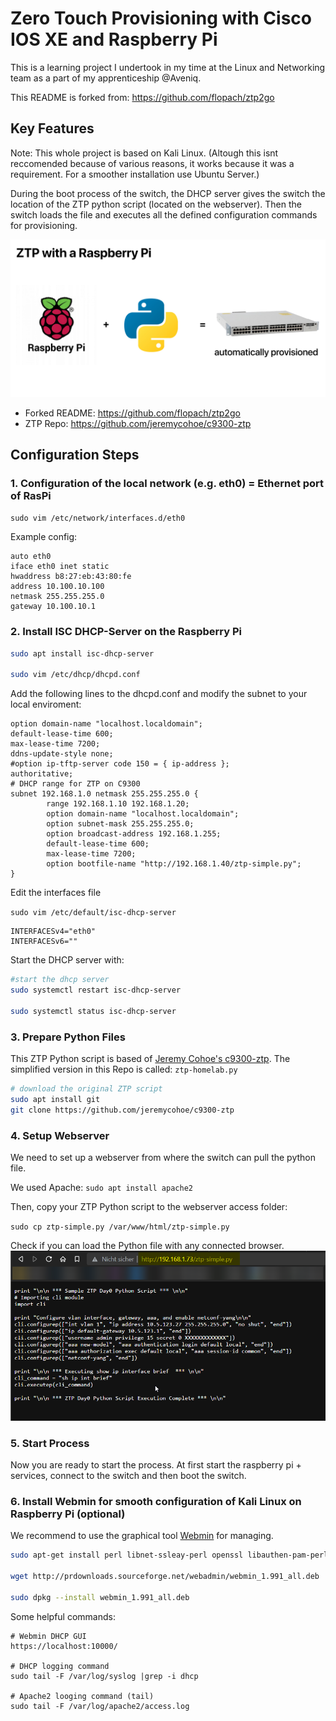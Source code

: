 # Zero Touch Provisioning with Cisco IOS XE and Raspberry Pi

This is a learning project I undertook in my time at the Linux and Networking team as a part of my apprenticeship @Aveniq.

This README is forked from: <https://github.com/flopach/ztp2go>

## Key Features

Note: This whole project is based on Kali Linux. (Altough this isnt reccomended because of various reasons, it works because it was a requirement. For a smoother installation use Ubuntu Server.)

During the boot process of the switch, the DHCP server gives the switch the location of the ZTP python script (located on the webserver). Then the switch loads the file and executes all the defined configuration commands for provisioning.

![](ztp.png)

* Forked README: <https://github.com/flopach/ztp2go>
* ZTP Repo: <https://github.com/jeremycohoe/c9300-ztp>

## Configuration Steps

### 1. Configuration of the local network (e.g. eth0) = Ethernet port of RasPi

`sudo vim /etc/network/interfaces.d/eth0`

Example config:

```
auto eth0
iface eth0 inet static
hwaddress b8:27:eb:43:80:fe
address 10.100.10.100
netmask 255.255.255.0
gateway 10.100.10.1
```

### 2. Install ISC DHCP-Server on the Raspberry Pi

```bash
sudo apt install isc-dhcp-server

sudo vim /etc/dhcp/dhcpd.conf
```

Add the following lines to the dhcpd.conf and modify the subnet to your local enviroment:

```
option domain-name "localhost.localdomain";
default-lease-time 600;
max-lease-time 7200;
ddns-update-style none;
#option ip-tftp-server code 150 = { ip-address };
authoritative;
# DHCP range for ZTP on C9300
subnet 192.168.1.0 netmask 255.255.255.0 {
        range 192.168.1.10 192.168.1.20;
        option domain-name "localhost.localdomain";
        option subnet-mask 255.255.255.0;
        option broadcast-address 192.168.1.255;
        default-lease-time 600;
        max-lease-time 7200;
        option bootfile-name "http://192.168.1.40/ztp-simple.py";
}
```

Edit the interfaces file

`sudo vim /etc/default/isc-dhcp-server`

```
INTERFACESv4="eth0"
INTERFACESv6=""
```

Start the DHCP server with:

```bash
#start the dhcp server
sudo systemctl restart isc-dhcp-server

sudo systemctl status isc-dhcp-server
```

### 3. Prepare Python Files

This ZTP Python script is based of [Jeremy Cohoe's c9300-ztp](https://github.com/jeremycohoe/c9300-ztp). The simplified version in this Repo is called: `ztp-homelab.py`

```bash
# download the original ZTP script
sudo apt install git
git clone https://github.com/jeremycohoe/c9300-ztp
```

### 4. Setup Webserver

We need to set up a webserver from where the switch can pull the python file.

We used Apache: `sudo apt install apache2`

Then, copy your ZTP Python script to the webserver access folder:

`sudo cp ztp-simple.py /var/www/html/ztp-simple.py`

Check if you can load the Python file with any connected browser.
![](apache.png)

### 5. Start Process

Now you are ready to start the process. At first start the raspberry pi + services, connect to the switch and then boot the switch.

### 6. Install Webmin for smooth configuration of Kali Linux on Raspberry Pi (optional)

We recommend to use the graphical tool [Webmin](https://www.webmin.com/) for managing.

```bash
sudo apt-get install perl libnet-ssleay-perl openssl libauthen-pam-perl libpam-runtime libio-pty-perl apt-show-versions python unzip

wget http://prdownloads.sourceforge.net/webadmin/webmin_1.991_all.deb

sudo dpkg --install webmin_1.991_all.deb
```

Some helpful commands:

```
# Webmin DHCP GUI
https://localhost:10000/

# DHCP logging command
sudo tail -F /var/log/syslog |grep -i dhcp

# Apache2 looging command (tail)
sudo tail -F /var/log/apache2/access.log
```
